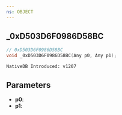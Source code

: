 ```yaml
---
ns: OBJECT
---
```

## _0xD503D6F0986D58BC

```c
// 0xD503D6F0986D58BC
void _0xD503D6F0986D58BC(Any p0, Any p1);
```

```
NativeDB Introduced: v1207
```

## Parameters
* **p0**:
* **p1**:
